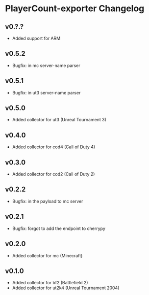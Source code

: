 # PlayerCount-exporter Changelog

## v0.?.?

  * Added support for ARM

## v0.5.2

  * Bugfix: in mc server-name parser

## v0.5.1

  * Bugfix: in ut3 server-name parser

## v0.5.0

  * Added collector for ut3 (Unreal Tournament 3)

## v0.4.0

  * Added collector for cod4 (Call of Duty 4)

## v0.3.0

  * Added collector for cod2 (Call of Duty 2)

## v0.2.2

  * Bugfix: in the payload to mc server

## v0.2.1

  * Bugfix: forgot to add the endpoint to cherrypy

## v0.2.0

  * Added collector for mc (Minecraft)

## v0.1.0

  * Added collector for bf2 (Battlefield 2)
  * Added collector for ut2k4 (Unreal Tournament 2004)
